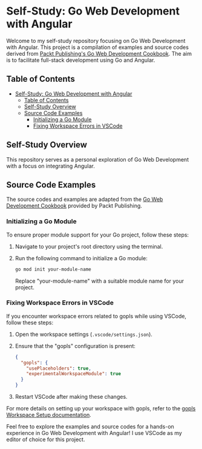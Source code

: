 # Self-Study: Go Web Development with Angular

Welcome to my self-study repository focusing on Go Web Development with Angular. This project is a compilation of examples and source codes derived from [Packt Publishing's Go Web Development Cookbook](https://github.com/PacktPublishing/Go-Web-Development-Cookbook). The aim is to facilitate full-stack development using Go and Angular.

## Table of Contents

- [Self-Study: Go Web Development with Angular](#self-study-go-web-development-with-angular)
  - [Table of Contents](#table-of-contents)
  - [Self-Study Overview](#self-study-overview)
  - [Source Code Examples](#source-code-examples)
    - [Initializing a Go Module](#initializing-a-go-module)
    - [Fixing Workspace Errors in VSCode](#fixing-workspace-errors-in-vscode)

## Self-Study Overview

This repository serves as a personal exploration of Go Web Development with a focus on integrating Angular.

## Source Code Examples

The source codes and examples are adapted from the [Go Web Development Cookbook](https://github.com/PacktPublishing/Go-Web-Development-Cookbook) provided by Packt Publishing.

### Initializing a Go Module

To ensure proper module support for your Go project, follow these steps:

1. Navigate to your project's root directory using the terminal.
2. Run the following command to initialize a Go module:

    ```bash
    go mod init your-module-name
    ```

   Replace "your-module-name" with a suitable module name for your project.

### Fixing Workspace Errors in VSCode

If you encounter workspace errors related to gopls while using VSCode, follow these steps:

1. Open the workspace settings (`.vscode/settings.json`).
2. Ensure that the "gopls" configuration is present:

    ```json
    {
      "gopls": {
        "usePlaceholders": true,
        "experimentalWorkspaceModule": true
      }
    }
    ```

3. Restart VSCode after making these changes.

For more details on setting up your workspace with gopls, refer to the [gopls Workspace Setup documentation](https://github.com/golang/tools/blob/master/gopls/doc/workspace.md).

Feel free to explore the examples and source codes for a hands-on experience in Go Web Development with Angular! I use VSCode as my editor of choice for this project.
